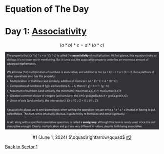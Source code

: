 # Equation of The Day

# Day 1: [Associativity](https://en.wikipedia.org/wiki/Associative_property)

$$(a*b)*c=a*(b*c)$$

<picture><img alt="Day 1" src="0001.png"></picture>

<center>#1 (June 1, 2024) $\qquad\rightarrow\qquad$ <a href="0002.html">#2</a></center>

[Back to Sector 1](../0-63.md)

<script src="https://utteranc.es/client.js"
        repo="12AbBa/eotd"
        issue-term="pathname"
        theme="github-light"
        crossorigin="anonymous"
        async>
</script>

